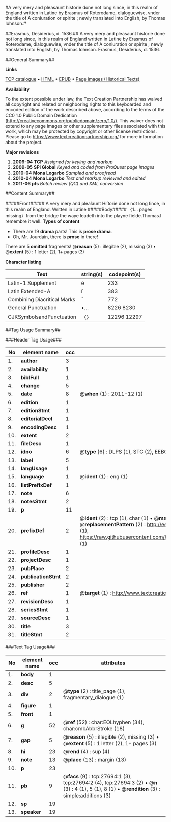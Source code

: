 #A very mery and pleasaunt historie done not long since, in this realm of England written in Latine by Erasmus of Roterodame, dialoguewise, vnder the title of A coniuration or spirite ; newly translated into English, by Thomas Iohnson.#

##Erasmus, Desiderius, d. 1536.##
A very mery and pleasaunt historie done not long since, in this realm of England written in Latine by Erasmus of Roterodame, dialoguewise, vnder the title of A coniuration or spirite ; newly translated into English, by Thomas Iohnson.
Erasmus, Desiderius, d. 1536.

##General Summary##

**Links**

[TCP catalogue](http://www.ota.ox.ac.uk/tcp/)  • 
[HTML](http://tei.it.ox.ac.uk/tcp/Texts-HTML/free/A00/A00394.html)  • 
[EPUB](http://tei.it.ox.ac.uk/tcp/Texts-EPUB/free/A00/A00394.epub) • 
[Page images (Historical Texts)](https://historicaltexts.jisc.ac.uk/eebo-24458422e)

**Availability**

To the extent possible under law, the Text Creation Partnership has waived all copyright and related or neighboring rights to this keyboarded and encoded edition of the work described above, according to the terms of the CC0 1.0 Public Domain Dedication (http://creativecommons.org/publicdomain/zero/1.0/). This waiver does not extend to any page images or other supplementary files associated with this work, which may be protected by copyright or other license restrictions. Please go to https://www.textcreationpartnership.org/ for more information about the project.

**Major revisions**

1. __2009-04__ __TCP__ *Assigned for keying and markup*
1. __2009-05__ __SPi Global__ *Keyed and coded from ProQuest page images*
1. __2010-04__ __Mona Logarbo__ *Sampled and proofread*
1. __2010-04__ __Mona Logarbo__ *Text and markup reviewed and edited*
1. __2011-06__ __pfs__ *Batch review (QC) and XML conversion*

##Content Summary##

#####Front#####
A very mery and pleaſaunt Hiſtorie done not long ſince, in this realm of England. Written in Latine 
#####Body#####
〈1… pages missing〉from the bridge the waye leadeth into the playne fielde.Thomas.I remembre it well.
**Types of content**

  * There are 19 **drama** parts! This is **prose drama**.
  * Oh, Mr. Jourdain, there is **prose** in there!

There are 5 **omitted** fragments! 
 @__reason__ (5) : illegible (2), missing (3)  •  @__extent__ (5) : 1 letter (2), 1+ pages (3)

**Character listing**


|Text|string(s)|codepoint(s)|
|---|---|---|
|Latin-1 Supplement|é|233|
|Latin Extended-A|ſ|383|
|Combining             Diacritical Marks|̄|772|
|General Punctuation|•…|8226 8230|
|CJKSymbolsandPunctuation|〈〉|12296 12297|

##Tag Usage Summary##

###Header Tag Usage###

|No|element name|occ|attributes|
|---|---|---|---|
|1.|__author__|3||
|2.|__availability__|1||
|3.|__biblFull__|1||
|4.|__change__|5||
|5.|__date__|8| @__when__ (1) : 2011-12 (1)|
|6.|__edition__|1||
|7.|__editionStmt__|1||
|8.|__editorialDecl__|1||
|9.|__encodingDesc__|1||
|10.|__extent__|2||
|11.|__fileDesc__|1||
|12.|__idno__|6| @__type__ (6) : DLPS (1), STC (2), EEBO-CITATION (1), OCLC (1), VID (1)|
|13.|__label__|5||
|14.|__langUsage__|1||
|15.|__language__|1| @__ident__ (1) : eng (1)|
|16.|__listPrefixDef__|1||
|17.|__note__|6||
|18.|__notesStmt__|2||
|19.|__p__|11||
|20.|__prefixDef__|2| @__ident__ (2) : tcp (1), char (1)  •  @__matchPattern__ (2) : ([0-9\-]+):([0-9IVX]+) (1), (.+) (1)  •  @__replacementPattern__ (2) : http://eebo.chadwyck.com/downloadtiff?vid=$1&page=$2 (1), https://raw.githubusercontent.com/textcreationpartnership/Texts/master/tcpchars.xml#$1 (1)|
|21.|__profileDesc__|1||
|22.|__projectDesc__|1||
|23.|__pubPlace__|2||
|24.|__publicationStmt__|2||
|25.|__publisher__|2||
|26.|__ref__|1| @__target__ (1) : http://www.textcreationpartnership.org/docs/. (1)|
|27.|__revisionDesc__|1||
|28.|__seriesStmt__|1||
|29.|__sourceDesc__|1||
|30.|__title__|3||
|31.|__titleStmt__|2||


###Text Tag Usage###

|No|element name|occ|attributes|
|---|---|---|---|
|1.|__body__|1||
|2.|__desc__|5||
|3.|__div__|2| @__type__ (2) : title_page (1), fragmentary_dialogue (1)|
|4.|__figure__|1||
|5.|__front__|1||
|6.|__g__|52| @__ref__ (52) : char:EOLhyphen (34), char:cmbAbbrStroke (18)|
|7.|__gap__|5| @__reason__ (5) : illegible (2), missing (3)  •  @__extent__ (5) : 1 letter (2), 1+ pages (3)|
|8.|__hi__|23| @__rend__ (4) : sup (4)|
|9.|__note__|13| @__place__ (13) : margin (13)|
|10.|__p__|23||
|11.|__pb__|9| @__facs__ (9) : tcp:27694:1 (3), tcp:27694:2 (4), tcp:27694:3 (2)  •  @__n__ (3) : 4 (1), 5 (1), 8 (1)  •  @__rendition__ (3) : simple:additions (3)|
|12.|__sp__|19||
|13.|__speaker__|19||
